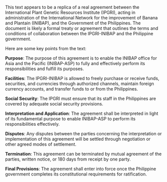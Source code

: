 This text appears to be a replica of a real agreement between the International Plant Genetic Resources Institute (IPGRI), acting in administration of the International Network for the improvement of Banana and Plantain (INIBAP), and the Government of the Philippines. The document is likely a formal treaty or agreement that outlines the terms and conditions of collaboration between the IPGRI-INIBAP and the Philippine government.

Here are some key points from the text:

**Purpose**: The purpose of this agreement is to enable the INIBAP office for Asia and the Pacific (INIBAP-ASP) to fully and effectively perform its responsibilities and fulfill its purposes.

**Facilities**: The IPGRI-INIBAP is allowed to freely purchase or receive funds, securities, and currencies through authorized channels, maintain foreign currency accounts, and transfer funds to or from the Philippines.

**Social Security**: The IPGRI must ensure that its staff in the Philippines are covered by adequate social security provisions.

**Interpretation and Application**: The agreement shall be interpreted in light of its fundamental purpose to enable INIBAP-ASP to perform its responsibilities effectively.

**Disputes**: Any disputes between the parties concerning the interpretation or implementation of this agreement will be settled through negotiation or other agreed modes of settlement.

**Termination**: This agreement can be terminated by mutual agreement of the parties, written notice, or 180 days from receipt by one party.

**Final Provisions**: The agreement shall enter into force once the Philippine government completes its constitutional requirements for ratification.